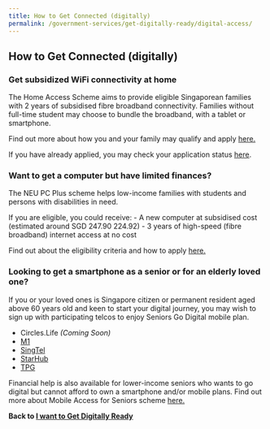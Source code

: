 ```yaml
---
title: How to Get Connected (digitally)
permalink: /government-services/get-digitally-ready/digital-access/
---
```


## How to Get Connected (digitally)

### Get subsidized WiFi connectivity at home

The Home Access Scheme aims to provide eligible Singaporean families with 2 years of subsidised fibre broadband connectivity. Families without full-time student may choose to bundle the broadband, with a tablet or smartphone.

Find out more about how you and your family may qualify and apply <a href="https://www.imda.gov.sg/programme-listing/home-access" target="_blank">here.</a>

If you have already applied, you may check your application status <a href="https://eservice.imda.gov.sg/das/homepage" target="_blank">here</a>.


### Want to get a computer but have limited finances?

The NEU PC Plus scheme helps low-income families with students and persons with disabilities in need. 

If you are eligible, you could receive:
    - A new computer at subsidised cost (estimated around SGD 247.90 224.92)
    - 3 years of high-speed (fibre broadband) internet access at no cost  


Find out about the eligibility criteria and how to apply <a href="https://www.imda.gov.sg/neupc" target="_blank">here.</a>

### Looking to get a smartphone as a senior or for an elderly loved one?

If you or your loved ones is Singapore citizen or permanent resident aged above 60 years old and keen to start your digital journey, you may wish to sign up with participating telcos to enjoy Seniors Go Digital mobile plan.

* Circles.Life *(Coming Soon)*
* <a href="https://www.m1.com.sg/mobile/special-benefits/seniors-go-digital" target="_blank">M1</a>
* <a href="https://www.singtel.com/personal/products-services/mobile/postpaid-plans/savvy-silver" target="_blank">SingTel</a>
* <a href="https://www.starhub.com/personal/promotions/senior-privileges.html" target="_blank">StarHub</a>
* <a href="https://www.tpgmobile.sg/seniors" target="_blank">TPG</a>


Financial help is also available for lower-income seniors who wants to go digital but cannot afford to own a smartphone and/or mobile plans. Find out more about Mobile Access for Seniors scheme <a href="https://www.imda.gov.sg/programme-listing/Mobile-Access-for-Seniors" target="_blank">here.</a>



**Back to [I want to Get Digitally Ready](/government-services/get-digitally-ready/overview/)**
